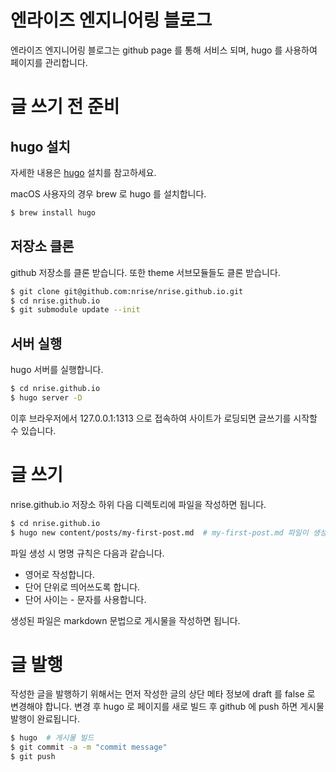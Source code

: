 # 엔라이즈 엔지니어링 블로그
엔라이즈 엔지니어링 블로그는 github page 를 통해 서비스 되며,
hugo 를 사용하여 페이지를 관리합니다.

# 글 쓰기 전 준비
## hugo 설치
자세한 내용은 [hugo](https://gohugo.io/getting-started/installing/) 설치를 참고하세요.

macOS 사용자의 경우 brew 로 hugo 를 설치합니다.

```bash
$ brew install hugo
```

## 저장소 클론
github 저장소를 클론 받습니다. 또한 theme 서브모듈들도 클론 받습니다.

```bash
$ git clone git@github.com:nrise/nrise.github.io.git
$ cd nrise.github.io
$ git submodule update --init
```

## 서버 실행
hugo 서버를 실행합니다.

```bash
$ cd nrise.github.io
$ hugo server -D
```

이후 브라우저에서 127.0.0.1:1313 으로 접속하여 사이트가 로딩되면 글쓰기를 시작할 수 있습니다.

# 글 쓰기
nrise.github.io 저장소 하위 다음 디렉토리에 파일을 작성하면 됩니다.

```bash
$ cd nrise.github.io
$ hugo new content/posts/my-first-post.md  # my-first-post.md 파일이 생성됩니다.
```

파일 생성 시 명명 규칙은 다음과 같습니다.

* 영어로 작성합니다.
* 단어 단위로 띄어쓰도록 합니다.
* 단어 사이는 - 문자를 사용합니다.

생성된 파일은 markdown 문법으로 게시물을 작성하면 됩니다.

# 글 발행
작성한 글을 발행하기 위해서는 먼저 작성한 글의 상단 메타 정보에 draft 를 false 로 변경해야 합니다.
변경 후 hugo 로 페이지를 새로 빌드 후 github 에 push 하면 게시물 발행이 완료됩니다.

```bash
$ hugo  # 게시물 빌드
$ git commit -a -m "commit message"
$ git push
```
